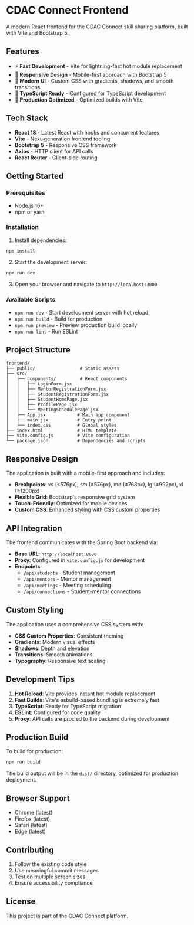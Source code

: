 # CDAC Connect Frontend

A modern React frontend for the CDAC Connect skill sharing platform, built with Vite and Bootstrap 5.

## Features

- ⚡ **Fast Development** - Vite for lightning-fast hot module replacement
- 📱 **Responsive Design** - Mobile-first approach with Bootstrap 5
- 🎨 **Modern UI** - Custom CSS with gradients, shadows, and smooth transitions
- 🔧 **TypeScript Ready** - Configured for TypeScript development
- 🚀 **Production Optimized** - Optimized builds with Vite

## Tech Stack

- **React 18** - Latest React with hooks and concurrent features
- **Vite** - Next-generation frontend tooling
- **Bootstrap 5** - Responsive CSS framework
- **Axios** - HTTP client for API calls
- **React Router** - Client-side routing

## Getting Started

### Prerequisites

- Node.js 16+ 
- npm or yarn

### Installation

1. Install dependencies:
```bash
npm install
```

2. Start the development server:
```bash
npm run dev
```

3. Open your browser and navigate to `http://localhost:3000`

### Available Scripts

- `npm run dev` - Start development server with hot reload
- `npm run build` - Build for production
- `npm run preview` - Preview production build locally
- `npm run lint` - Run ESLint

## Project Structure

```
frontend/
├── public/                 # Static assets
├── src/
│   ├── components/         # React components
│   │   ├── LoginForm.jsx
│   │   ├── MentorRegistrationForm.jsx
│   │   ├── StudentRegistrationForm.jsx
│   │   ├── StudentHomePage.jsx
│   │   ├── ProfilePage.jsx
│   │   └── MeetingSchedulePage.jsx
│   ├── App.jsx            # Main app component
│   ├── main.jsx           # Entry point
│   └── index.css          # Global styles
├── index.html             # HTML template
├── vite.config.js         # Vite configuration
└── package.json           # Dependencies and scripts
```

## Responsive Design

The application is built with a mobile-first approach and includes:

- **Breakpoints**: xs (<576px), sm (≥576px), md (≥768px), lg (≥992px), xl (≥1200px)
- **Flexible Grid**: Bootstrap's responsive grid system
- **Touch-Friendly**: Optimized for mobile devices
- **Custom CSS**: Enhanced styling with CSS custom properties

## API Integration

The frontend communicates with the Spring Boot backend via:

- **Base URL**: `http://localhost:8080`
- **Proxy**: Configured in `vite.config.js` for development
- **Endpoints**: 
  - `/api/students` - Student management
  - `/api/mentors` - Mentor management
  - `/api/meetings` - Meeting scheduling
  - `/api/connections` - Student-mentor connections

## Custom Styling

The application uses a comprehensive CSS system with:

- **CSS Custom Properties**: Consistent theming
- **Gradients**: Modern visual effects
- **Shadows**: Depth and elevation
- **Transitions**: Smooth animations
- **Typography**: Responsive text scaling

## Development Tips

1. **Hot Reload**: Vite provides instant hot module replacement
2. **Fast Builds**: Vite's esbuild-based bundling is extremely fast
3. **TypeScript**: Ready for TypeScript migration
4. **ESLint**: Configured for code quality
5. **Proxy**: API calls are proxied to the backend during development

## Production Build

To build for production:

```bash
npm run build
```

The build output will be in the `dist/` directory, optimized for production deployment.

## Browser Support

- Chrome (latest)
- Firefox (latest)
- Safari (latest)
- Edge (latest)

## Contributing

1. Follow the existing code style
2. Use meaningful commit messages
3. Test on multiple screen sizes
4. Ensure accessibility compliance

## License

This project is part of the CDAC Connect platform. 